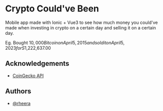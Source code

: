 
# Crypto Could've Been

Mobile app made with Ionic + Vue3 to see how much money you could've made when investing in crypto on a certain day and selling it on a certain day.

Eg. Bought $10,000 Bitcoin on April 5, 2015 and sold it on April 5, 2023 for S$1,222,637.00


## Acknowledgements

 - [CoinGecko API](https://www.coingecko.com/en/api)


## Authors

- [@rheera](https://github.com/rheera)

